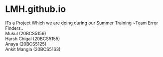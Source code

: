 # LMH.github.io
ITs a Project Which we are doing during our Summer Training 
~Team Error Finders..    <br/>
Mukul        (20BCS5156) <br/>
Harsh Chigal (20BCS5155) <br/>
Anaya        (20BCS5125) <br/>
Ankit Mangla (20BCS5163) <br/>

